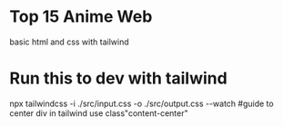 # Top 15 Anime Web
 basic html and css with  tailwind
 # Run this to dev with tailwind
 npx tailwindcss -i ./src/input.css -o ./src/output.css --watch
#guide 
to center div in tailwind 
use class"content-center"
